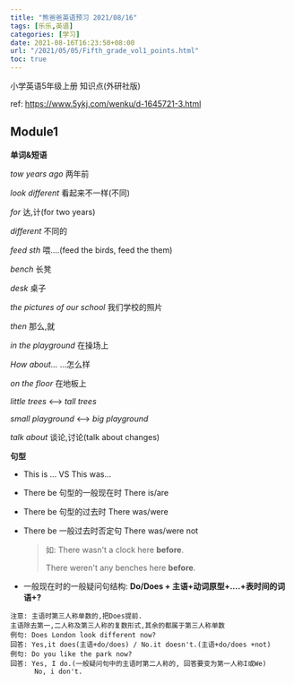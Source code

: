 ```yaml
---
title: "熊爸爸英语预习 2021/08/16"
tags: [乐乐,英语]
categories: [学习]
date: 2021-08-16T16:23:50+08:00
url: "/2021/05/05/Fifth_grade_vol1_points.html"
toc: true
---
```


小学英语5年级上册 知识点(外研社版)

ref: https://www.5ykj.com/wenku/d-1645721-3.html

<!--more-->

## Module1

**单词&短语**

*tow years ago* 两年前

*look different* 看起来不一样(不同)

*for* 达,计(for two years)

*different* 不同的

*feed sth* 喂....(feed the birds, feed the them)

*bench* 长凳

*desk* 桌子

*the pictures of our school* 我们学校的照片

*then* 那么,就

*in the playground* 在操场上

*How about...* ...怎么样

*on the floor* 在地板上

*little trees* <--> *tall trees*

*small playground*  <--> *big playground*

*talk about* 谈论,讨论(talk about changes)

**句型**

- This is ... VS This was...
- There be 句型的一般现在时 There is/are
- There be 句型的过去时 There was/were
- There be 一般过去时否定句 There was/were not

    >如: There wasn't a clock here **before**.
    >
    >    There weren't any benches here **before**.
- 一般现在时的一般疑问句结构: **Do/Does + 主语+动词原型+....+表时间的词语+?**
```
注意: 主语时第三人称单数的,把Does提前.
主语除去第一,二人称及第三人称的复数形式,其余的都属于第三人称单数
例句: Does London look different now?
回答: Yes,it does(主语+do/does) / No.it doesn't.(主语+do/does +not)
例句: Do you like the park now?
回答: Yes, I do.(一般疑问句中的主语时第二人称的, 回答要变为第一人称I或We)
      No, i don't.
```